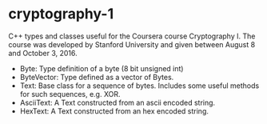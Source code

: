 # cryptography-1
C++ types and classes useful for the Coursera course Cryptography I. The course was developed by Stanford University and given between August 8 and October 3, 2016.

* Byte: Type definition of a byte (8 bit unsigned int)
* ByteVector: Type defined as a vector of Bytes.
* Text: Base class for a sequence of bytes. Includes some useful methods for such sequences, e.g. XOR.
* AsciiText: A Text constructed from an ascii encoded string.
* HexText: A Text constructed from an hex encoded string.
